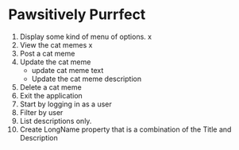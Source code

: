 # Pawsitively Purrfect
1. Display some kind of menu of options. x
1. View the cat memes x
1. Post a cat meme 
1. Update the cat meme
    - update cat meme text
    - Update the cat meme description
1. Delete a cat meme
1. Exit the application
1. Start by logging in as a user
1. Filter by user
1. List descriptions only.
1. Create LongName property that is a combination of the Title and Description